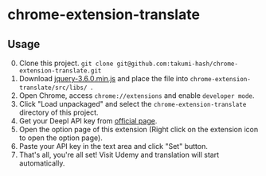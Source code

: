 # chrome-extension-translate

## Usage

0. Clone this project. `git clone git@github.com:takumi-hash/chrome-extension-translate.git`
1. Download [jquery-3.6.0.min.js](https://code.jquery.com/jquery-3.6.3.min.js) and place the file into  `chrome-extension-translate/src/libs/ `.
2. Open Chrome, access `chrome://extensions` and enable `developer mode`.
3. Click "Load unpackaged" and select the `chrome-extension-translate` directory of this project.
4. Get your Deepl API key from [official page](https://www.deepl.com/ja/pro-api).
5. Open the option page of this extension (Right click on the extension icon to open the option page).
6. Paste your API key in the text area and click "Set" button.
7. That's all, you're all set! Visit Udemy and translation will start automatically.
